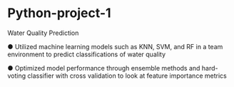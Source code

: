# Python-project-1
Water Quality Prediction 

● Utilized machine learning models such as KNN, SVM, and RF in a team environment to predict classifications of water quality

● Optimized model performance through ensemble methods and hard-voting classifier with cross validation to look at feature
importance metrics
